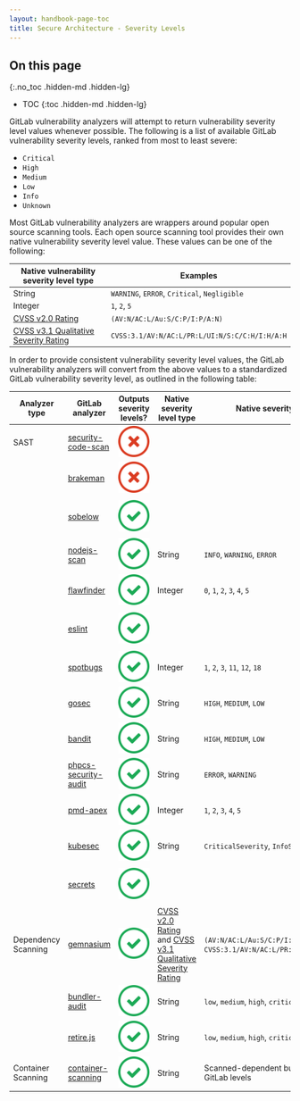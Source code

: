 ```yaml
---
layout: handbook-page-toc
title: Secure Architecture - Severity Levels
---
```


## On this page
{:.no_toc .hidden-md .hidden-lg}

- TOC
{:toc .hidden-md .hidden-lg}

GitLab vulnerability analyzers will attempt to return vulnerability severity level values whenever possible. The following is a list of available GitLab vulnerability severity levels, ranked from most to least severe:

- `Critical`
- `High`
- `Medium`
- `Low`
- `Info`
- `Unknown`

Most GitLab vulnerability analyzers are wrappers around popular open source scanning tools. Each open source scanning tool provides their own native vulnerability severity level value. These values can be one of the following:

| Native vulnerability severity level type                                                                                          | Examples                                       |
|-----------------------------------------------------------------------------------------------------------------------------------|------------------------------------------------|
| String                                                                                                                            | `WARNING`, `ERROR`, `Critical`, `Negligible`   |
| Integer                                                                                                                           | `1`, `2`, `5`                                  |
| [CVSS v2.0 Rating](https://nvd.nist.gov/vuln-metrics/cvss)                                                                        | `(AV:N/AC:L/Au:S/C:P/I:P/A:N)`                 |
| [CVSS v3.1 Qualitative Severity Rating](https://www.first.org/cvss/v3.1/specification-document#Qualitative-Severity-Rating-Scale) | `CVSS:3.1/AV:N/AC:L/PR:L/UI:N/S:C/C:H/I:H/A:H` |

In order to provide consistent vulnerability severity level values, the GitLab vulnerability analyzers will convert from the above values to a standardized GitLab vulnerability severity level, as outlined in the following table:

| Analyzer type       | GitLab analyzer                                                                                        | Outputs severity levels?                                                   | Native severity level type                                                                                                                                                                       | Native severity level example                                                  | Notes                                       |
|---------------------|--------------------------------------------------------------------------------------------------------|----------------------------------------------------------------------------|--------------------------------------------------------------------------------------------------------------------------------------------------------------------------------------------------|--------------------------------------------------------------------------------|---------------------------------------------|
| SAST                | [security-code-scan](https://gitlab.com/gitlab-org/security-products/analyzers/security-code-scan)     | ![Unsupported](../../img/ci-failed.svg "Severity level output not supported") |                                                                                                                                                                                                  |                                                                                |                                             |
|                     | [brakeman](https://gitlab.com/gitlab-org/security-products/analyzers/brakeman)                         | ![Unsupported](../../img/ci-failed.svg "Severity level output not supported") |                                                                                                                                                                                                  |                                                                                |                                             |
|                     | [sobelow](https://gitlab.com/gitlab-org/security-products/analyzers/sobelow)                           | ![Supported](../../img/ci-success.svg "Severity level output supported")      |                                                                                                                                                                                                  |                                                                                | Hardcodes all severity levels to `Unknown`  |
|                     | [nodejs-scan](https://gitlab.com/gitlab-org/security-products/analyzers/nodejs-scan)                   | ![Supported](../../img/ci-success.svg "Severity level output supported")      | String                                                                                                                                                                                           | `INFO`, `WARNING`, `ERROR`                                                     |                                             |
|                     | [flawfinder](https://gitlab.com/gitlab-org/security-products/analyzers/flawfinder)                     | ![Supported](../../img/ci-success.svg "Severity level output supported")      | Integer                                                                                                                                                                                          | `0`, `1`, `2`, `3`, `4`, `5`                                                   |                                             |
|                     | [eslint](https://gitlab.com/gitlab-org/security-products/analyzers/eslint)                             | ![Supported](../../img/ci-success.svg "Severity level output supported")      |                                                                                                                                                                                                  |                                                                                | Hardcodes all severity levels to `Unknown`  |
|                     | [spotbugs](https://gitlab.com/gitlab-org/security-products/analyzers/spotbugs)                         | ![Supported](../../img/ci-success.svg "Severity level output supported")      | Integer                                                                                                                                                                                          | `1`, `2`, `3`, `11`, `12`, `18`                                                |                                             |
|                     | [gosec](https://gitlab.com/gitlab-org/security-products/analyzers/gosec)                               | ![Supported](../../img/ci-success.svg "Severity level output supported")      | String                                                                                                                                                                                           | `HIGH`, `MEDIUM`, `LOW`                                                        |                                             |
|                     | [bandit](https://gitlab.com/gitlab-org/security-products/analyzers/bandit)                             | ![Supported](../../img/ci-success.svg "Severity level output supported")      | String                                                                                                                                                                                           | `HIGH`, `MEDIUM`, `LOW`                                                        |                                             |
|                     | [phpcs-security-audit](https://gitlab.com/gitlab-org/security-products/analyzers/phpcs-security-audit) | ![Supported](../../img/ci-success.svg "Severity level output supported")      | String                                                                                                                                                                                           | `ERROR`, `WARNING`                                                             |                                             |
|                     | [pmd-apex](https://gitlab.com/gitlab-org/security-products/analyzers/pmd-apex)                         | ![Supported](../../img/ci-success.svg "Severity level output supported")      | Integer                                                                                                                                                                                          | `1`, `2`, `3`, `4`, `5`                                                        |                                             |
|                     | [kubesec](https://gitlab.com/gitlab-org/security-products/analyzers/kubesec)                           | ![Supported](../../img/ci-success.svg "Severity level output supported")      | String                                                                                                                                                                                           | `CriticalSeverity`, `InfoSeverity`                                             |                                             |
|                     | [secrets](https://gitlab.com/gitlab-org/security-products/analyzers/secrets)                           | ![Supported](../../img/ci-success.svg "Severity level output supported")      |                                                                                                                                                                                                  |                                                                                | Hardcodes all severity levels to `Critical` |
| Dependency Scanning | [gemnasium](https://gitlab.com/gitlab-org/security-products/analyzers/gemnasium)                       | ![Supported](../../img/ci-success.svg "Severity level output supported")      | [CVSS v2.0 Rating](https://nvd.nist.gov/vuln-metrics/cvss) and [CVSS v3.1 Qualitative Severity Rating](https://www.first.org/cvss/v3.1/specification-document#Qualitative-Severity-Rating-Scale) | `(AV:N/AC:L/Au:S/C:P/I:P/A:N)`, `CVSS:3.1/AV:N/AC:L/PR:L/UI:N/S:C/C:H/I:H/A:H` |                                             |
|                     | [bundler-audit](https://gitlab.com/gitlab-org/security-products/analyzers/bundler-audit)               | ![Supported](../../img/ci-success.svg "Severity level output supported")      | String                                                                                                                                                                                           | `low`, `medium`, `high`, `critical`                                            |                                             |
|                     | [retire.js](https://gitlab.com/gitlab-org/security-products/analyzers/retire.js)                       | ![Supported](../../img/ci-success.svg "Severity level output supported")      | String                                                                                                                                                                                           | `low`, `medium`, `high`, `critical`                                            |                                             |
| Container Scanning  | [container-scanning](https://gitlab.com/gitlab-org/security-products/analyzers/container-scanning)     | ![Supported](../../img/ci-success.svg "Severity level output supported")      | String                                                                                                                                                                                           | Scanned-dependent but always mapped to GitLab levels                           |                                             |
